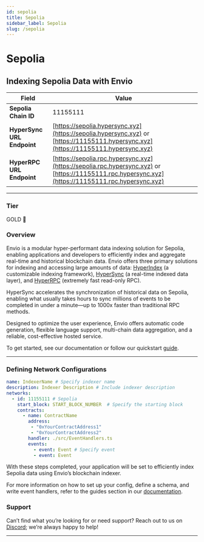 ```yaml
---
id: sepolia
title: Sepolia
sidebar_label: Sepolia
slug: /sepolia
---
```


# Sepolia

## Indexing Sepolia Data with Envio

| **Field**                     | **Value**                                                                                          |
|-------------------------------|----------------------------------------------------------------------------------------------------|
| **Sepolia Chain ID**     | 11155111                                                                                            |
| **HyperSync URL Endpoint**    | [https://sepolia.hypersync.xyz](https://sepolia.hypersync.xyz) or [https://11155111.hypersync.xyz](https://11155111.hypersync.xyz) |
| **HyperRPC URL Endpoint**     | [https://sepolia.rpc.hypersync.xyz](https://sepolia.rpc.hypersync.xyz) or [https://11155111.rpc.hypersync.xyz](https://11155111.rpc.hypersync.xyz) |

---

### Tier

GOLD 🏅

### Overview

Envio is a modular hyper-performant data indexing solution for Sepolia, enabling applications and developers to efficiently index and aggregate real-time and historical blockchain data. Envio offers three primary solutions for indexing and accessing large amounts of data: [HyperIndex](/docs/HyperIndex/overview) (a customizable indexing framework), [HyperSync](/docs/HyperSync/overview) (a real-time indexed data layer), and [HyperRPC](/docs/HyperSync/overview-hyperrpc) (extremely fast read-only RPC).

HyperSync accelerates the synchronization of historical data on Sepolia, enabling what usually takes hours to sync millions of events to be completed in under a minute—up to 1000x faster than traditional RPC methods.

Designed to optimize the user experience, Envio offers automatic code generation, flexible language support, multi-chain data aggregation, and a reliable, cost-effective hosted service.

To get started, see our documentation or follow our quickstart [guide](/docs/HyperIndex/contract-import).

---

### Defining Network Configurations

```yaml
name: IndexerName # Specify indexer name
description: Indexer Description # Include indexer description
networks:
  - id: 11155111 # Sepolia  
    start_block: START_BLOCK_NUMBER  # Specify the starting block
    contracts:
      - name: ContractName
        address:
         - "0xYourContractAddress1"
         - "0xYourContractAddress2"
        handler: ./src/EventHandlers.ts
        events:
          - event: Event # Specify event
          - event: Event
```

With these steps completed, your application will be set to efficiently index Sepolia data using Envio’s blockchain indexer.

For more information on how to set up your config, define a schema, and write event handlers, refer to the guides section in our [documentation](/docs/HyperIndex/configuration-file).

### Support

Can’t find what you’re looking for or need support? Reach out to us on [Discord](https://discord.com/invite/Q9qt8gZ2fX); we’re always happy to help!

---
